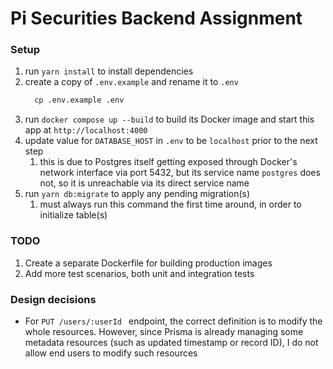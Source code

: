 # Pi Securities Backend Assignment

### Setup

1. run `yarn install` to install dependencies
2. create a copy of `.env.example` and rename it to `.env`
    ```sh
      cp .env.example .env
    ```
3. run `docker compose up --build` to build its Docker image and start this app at `http://localhost:4000`
4. update value for `DATABASE_HOST` in `.env` to be `localhost` prior to the next step
    1. this is due to Postgres itself getting exposed through Docker's network interface via port 5432, but its service name `postgres` does not, so it is unreachable via its direct service name
5. run `yarn db:migrate` to apply any pending migration(s)
    1. must always run this command the first time around, in order to initialize table(s)

### TODO

1. Create a separate Dockerfile for building production images
2. Add more test scenarios, both unit and integration tests

### Design decisions

* For `PUT /users/:userId ` endpoint, the correct definition is to modify the whole resources. However, since Prisma is already managing some metadata resources (such as updated timestamp or record ID), I do not allow end users to modify such resources
